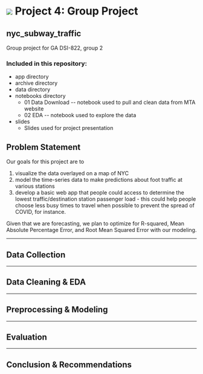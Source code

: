 # ![](https://ga-dash.s3.amazonaws.com/production/assets/logo-9f88ae6c9c3871690e33280fcf557f33.png) Project 4: Group Project

## nyc_subway_traffic
Group project for GA DSI-822, group 2

### Included in this repository:

- app directory
- archive directory
- data directory
- notebooks directory
    - 01 Data Download -- notebook used to pull and clean data from MTA website
    - 02 EDA -- notebook used to explore the data
- slides
    - Slides used for project presentation

## Problem Statement

<Introductory paragraph about NYC subways>
    
Our goals for this project are to
1) visualize the data overlayed on a map of NYC
2) model the time-series data to make predictions about foot traffic at various stations
3) develop a basic web app that people could access to determine the lowest traffic/destination station passenger load - this could help people choose less busy times to travel when possible to prevent the spread of COVID, for instance.

Given that we are forecasting, we plan to optimize for R-squared, Mean Absolute Percentage Error, and Root Mean Squared Error with our modeling.

---

## Data Collection

<Description of data collection process>

---

## Data Cleaning & EDA

<Description of EDA>

---

## Preprocessing & Modeling

<Description of modeling process>

---

## Evaluation

<Evaluation of models>

---

## Conclusion & Recommendations

<Wrap-up including next steps>